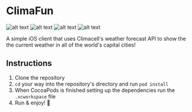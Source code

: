 # ClimaFun

![alt text](https://i.ibb.co/sWQYqNN/screenshot-climafun.png)
![alt text](https://i.ibb.co/GkbSTqY/screenshot-2.png)
![alt text](https://i.ibb.co/FHN1dTc/screenshot-3.png)
![alt text](https://i.ibb.co/LYnYFy5/screenshot-4.png)

A simple iOS client that uses Climacell's weather forecast API to show the the current weather in all of the world's capital cities!

## Instructions

1. Clone the repository
2. `cd` your way into the repository's directory and run `pod install`
3. When CocoaPods is finished setting up the dependencies run the `.xcworkspace` file
4. Run & enjoy! 🎊
